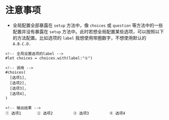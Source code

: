 # 注意事项

+ 全局配置全部暴露在 `setup` 方法中，像 `choices` 或 `question` 等方法中的一些配置并没有暴露在 `setup` 方法中。此时若想全局配置某些选项，可以按照以下的方法配置。比如选项的 `label` 我想使用带圈数字，不想使用默认的 `A.B.C.D.`
```typst
<!-- 全局设置选项的label -->
#let choices = choices.with(label:"①")

<!-- 调用 -->
#choices(
  [选项1],
  [选项2],
  [选项3],
  [选项4],
)

<!-- 输出结果 -->
① 选项1       ② 选项2         ③ 选项3         ④ 选项4
```